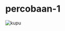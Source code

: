 # percobaan-1
![kupu](https://github.com/user-attachments/assets/078526bd-1a92-47fc-bdf5-37b7b9ffa1d8)
